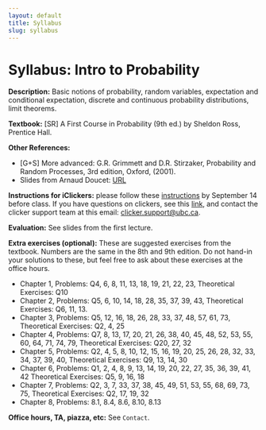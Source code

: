 ```yaml
---
layout: default
title: Syllabus
slug: syllabus
---
```


Syllabus: Intro to Probability
==============================


**Description:** Basic notions of probability, random variables, expectation and conditional expectation, discrete and continuous probability distributions, limit theorems.


**Textbook:** [SR] A First Course in Probability (9th ed.) by Sheldon Ross, Prentice Hall.


**Other References:**

- [G+S] More advanced: G.R. Grimmett and D.R. Stirzaker, Probability and Random Processes, 3rd edition, Oxford, (2001). 
- Slides from Arnaud Doucet: [URL](http://people.cs.ubc.ca/~arnaud/stat302.html)
      
        
**Instructions for iClickers:** please follow these  [instructions](http://wiki.ubc.ca/Documentation:Clickers_and_Connect/UBC_iClicker_Registration_in_Connect) by September 14 before class. If you have questions on clickers, see this [link](http://wiki.ubc.ca/Documentation:Clickers/Information_for_Students), and contact the clicker support team at this email: clicker.support@ubc.ca. 

**Evaluation:** See slides from the first lecture.

**Extra exercises (optional):** These are suggested exercises from the textbook. Numbers are the same in the 8th and 9th edition. Do not hand-in your solutions to these, but feel free to ask about these exercises at the office hours.

- Chapter 1, Problems: Q4, 6, 8, 11, 13, 18, 19, 21, 22, 23, Theoretical Exercises: Q10
- Chapter 2, Problems: Q5, 6, 10, 14, 18, 28, 35, 37, 39, 43, Theoretical Exercises: Q6, 11, 13.
- Chapter 3, Problems: Q5, 12, 16, 18, 26, 28, 33, 37, 48, 57, 61, 73, Theoretical Exercises: Q2, 4, 25
- Chapter 4, Problems: Q7, 8, 13, 17, 20, 21, 26, 38, 40, 45, 48, 52, 53, 55, 60, 64, 71, 74, 79, Theoretical Exercises: Q20, 27, 32
- Chapter 5,  Problems: Q2, 4, 5, 8, 10, 12, 15, 16, 19, 20, 25, 26, 28, 32, 33, 34, 37, 39, 40, Theoretical Exercises: Q9, 13, 14, 30
- Chapter 6, Problems: Q1, 2, 4, 8, 9, 13, 14, 19, 20, 22, 27, 35, 36, 39, 41, 42
Theoretical Exercises: Q5, 9, 16, 18
- Chapter 7, Problems: Q2, 3, 7, 33, 37, 38, 45, 49, 51, 53, 55, 68, 69, 73, 75, Theoretical Exercises: Q2, 17, 19, 32
- Chapter 8, Problems: 8.1, 8.4, 8.6, 8.10, 8.13

**Office hours, TA, piazza, etc:** See ``Contact``.

